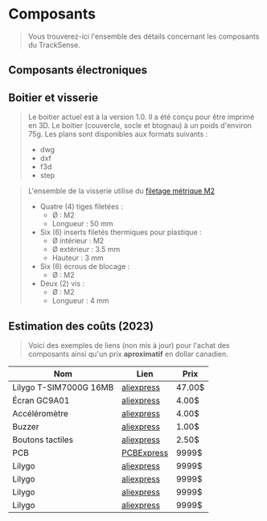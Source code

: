 # Composants

> Vous trouverez-ici l'ensemble des détails concernant les composants du TrackSense.

## Composants électroniques


## Boitier et visserie

> Le boitier actuel est à la version 1.0. Il a été conçu pour être imprimé en 3D. 
> Le boitier (couvercle, socle et btognau) à un poids d'environ 75g.
> Les plans sont disponibles aux formats suivants :
>   - dwg
>   - dxf
>   - f3d
>   - step

> L'ensemble de la visserie utilise du [filetage métrique M2](https://fr.wikipedia.org/wiki/Filetage_m%C3%A9trique#Pas_standard)
> - Quatre (4) tiges filetées : 
>    - &Oslash; : M2
>    - Longueur : 50 mm
> - Six (6) inserts filetés thermiques pour plastique :
>    - &Oslash; intérieur : M2
>    - &Oslash; extérieur : 3.5 mm
>    - Hauteur : 3 mm
> - Six (6) écrous de blocage :
>    - &Oslash; : M2
> - Deux (2) vis :
>    - &Oslash; : M2
>    - Longueur : 4 mm

## Estimation des coûts (2023)

> Voici des exemples de liens (non mis à jour) pour l'achat des composants ainsi qu'un prix **aproximatif** en dollar canadien.

| **Nom** | **Lien** | **Prix** |
| --- | --- | --- |
| Lilygo T-SIM7000G 16MB | [aliexpress](https://www.aliexpress.us/item/2255800356373344.html?spm=a2g0o.productlist.main.3.3a87G3hUG3hUZN&algo_pvid=18402d07-ba04-476b-950b-c1bfaf47b5c7&algo_exp_id=18402d07-ba04-476b-950b-c1bfaf47b5c7-1&pdp_npi=4%40dis%21CAD%2147.23%2147.23%21%21%2133.98%21%21%402101e9d316971369600358384e01b0%2112000032432563392%21sea%21US%212631034824%21&curPageLogUid=fsB6QED6xrrH&gatewayAdapt=glo2usa) | 47.00$ |
| Écran GC9A01 | [aliexpress](https://www.aliexpress.us/item/3256803883388742.html?srcSns=sns_Copy&spreadType=socialShare&bizType=ProductDetail&social_params=21018125847&aff_fcid=758808047003419696b22455e753711e-1687962343164-00515-_m04stUc&tt=MG&aff_fsk=_m04stUc&aff_platform=default&sk=_m04stUc&aff_trace_key=758808047003419696b22455e753711e-1687962343164-00515-_m04stUc&shareId=21018125847&businessType=ProductDetail&platform=AE&terminal_id=d6ae26a2e68a44279702cbb2af9bb07f&afSmartRedirect=y&gatewayAdapt=glo2usa) | 4.00$ |
| Accéléromètre | [aliexpress](https://www.aliexpress.us/item/2255800048225074.html?spm=a2g0o.productlist.main.1.ada2255fipWjkx&algo_pvid=cab0b467-da01-484c-b1c1-c998dc8504ef&algo_exp_id=cab0b467-da01-484c-b1c1-c998dc8504ef-0&pdp_npi=3%40dis%21CAD%214.26%213.74%21%21%21%21%21%40211be54b16881375764153518d07ff%2110000000949655594%21sea%21CA%210&curPageLogUid=aoOXPM3ZuVVH&gatewayAdapt=glo2usa) | 4.00$ |
| Buzzer | [aliexpress](https://www.aliexpress.us/item/3256801606373820.html?spm=a2g0o.order_list.order_list_main.11.7a4818028e6SUh&gatewayAdapt=glo2usa) | 1.00$ |
| Boutons tactiles | [aliexpress](https://fr.aliexpress.com/item/1005004822891026.html?spm=a2g0o.order_list.order_list_main.18.752a5e5bDKoyfo&gatewayAdapt=glo2fra) | 2.50$ |
| PCB | [PCBExpress]() | 9999$ |
| Lilygo | [aliexpress]() | 9999$ |
| Lilygo | [aliexpress]() | 9999$ |
| Lilygo | [aliexpress]() | 9999$ |
| Lilygo | [aliexpress]() | 9999$ |
